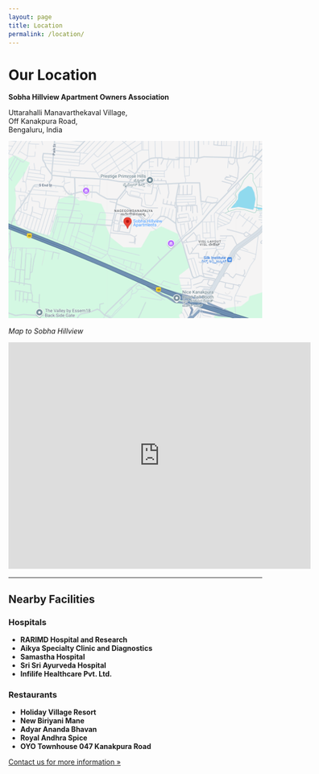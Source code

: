 ```yaml
---
layout: page
title: Location
permalink: /location/
---
```


# Our Location

**Sobha Hillview Apartment Owners Association**

Uttarahalli Manavarthekaval Village,  
Off Kanakpura Road,  
Bengaluru, India

![Map to Sobha Hillview](/assets/images/map.png)

*Map to Sobha Hillview*
<iframe src="https://www.google.com/maps/embed?pb=!1m18!1m12!1m3!1d9595.23241448966!2d77.51522865917158!3d12.865093348433634!2m3!1f0!2f0!3f0!3m2!1i1024!2i768!4f13.1!3m3!1m2!1s0x3bae407c85000001%3A0xb17d1a3b2487a9!2sSobha%20Hillview%20Apartments!5e0!3m2!1sen!2sin!4v1727260766652!5m2!1sen!2sin" width="600" height="450" style="border:0;" allowfullscreen="" loading="lazy" referrerpolicy="no-referrer-when-downgrade"></iframe>


---

## Nearby Facilities

### **Hospitals**

- **RARIMD Hospital and Research**
- **Aikya Specialty Clinic and Diagnostics**
- **Samastha Hospital**
- **Sri Sri Ayurveda Hospital**
- **Infilife Healthcare Pvt. Ltd.**

### **Restaurants**

- **Holiday Village Resort**
- **New Biriyani Mane**
- **Adyar Ananda Bhavan**
- **Royal Andhra Spice**
- **OYO Townhouse 047 Kanakpura Road**

[Contact us for more information »](/contact/)
